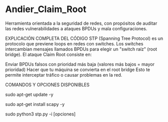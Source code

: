 # Andier_Claim_Root
Herramienta orientada a la seguridad de redes, con propósitos  de auditar las redes vulnerabilidades  a ataques BPDUs  y mala configuraciones.

EXPLICACIÓN COMPLETA DEL CÓDIGO
STP (Spanning Tree Protocol) es un protocolo que previene loops en redes con switches. Los switches intercambian mensajes llamados BPDUs para elegir un "switch raíz" (root bridge).
El ataque Claim Root consiste en:

Enviar BPDUs falsos con prioridad más baja (valores más bajos = mayor prioridad)
Hacer que tu máquina se convierta en el root bridge
Esto te permite interceptar tráfico o causar problemas en la red.




COMANDOS Y OPCIONES DISPONIBLES

sudo apt-get update -y

sudo apt-get install scapy -y

sudo python3 stp.py -i <interfaz> [opciones]


